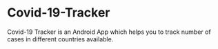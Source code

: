 # Covid-19-Tracker
Covid-19 Tracker is an Android App which helps you to track number of cases in different countries available. 
